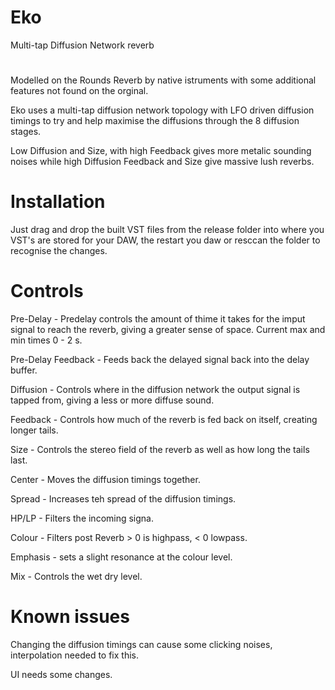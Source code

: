 # Eko
Multi-tap Diffusion Network reverb 
#
Modelled on the Rounds Reverb by native istruments with some additional features not found on the orginal. 

Eko uses a multi-tap diffusion network topology with LFO driven diffusion timings to try and help maximise the diffusions through the 8 diffusion stages.

Low Diffusion and Size, with high Feedback gives more metalic sounding noises while high Diffusion Feedback and Size give massive lush reverbs. 
# Installation

Just drag and drop the built VST files from the release folder into where you VST's are stored for your DAW, the restart you daw or resccan the folder to recognise the changes. 

# Controls
Pre-Delay - Predelay controls the amount of thime it takes for the imput signal to reach the reverb, giving a greater sense of space. Current max and min times 0 - 2 s.

Pre-Delay Feedback - Feeds back the delayed signal back into the delay buffer. 

Diffusion - Controls where in the diffusion network the output signal is tapped from, giving a less or more diffuse sound. 

Feedback - Controls how much of the reverb is fed back on itself, creating longer tails.

Size - Controls the stereo field of the reverb as well as how long the tails last. 

Center - Moves the diffusion timings together.

Spread - Increases teh spread of the diffusion timings. 

HP/LP - Filters the incoming signa. 

Colour - Filters post Reverb  > 0 is highpass, < 0 lowpass.

Emphasis - sets a slight resonance at the colour level. 

Mix - Controls the wet dry level.

# Known issues

Changing the diffusion timings can cause some clicking noises, interpolation needed to fix this.

UI needs some changes.

